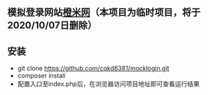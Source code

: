 ## 模拟登录网站[橙米网](https://www.chengmi.cn)（本项目为临时项目，将于2020/10/07日删除）
## 安装
- git clone https://github.com/cqkd6381/mocklogin.git
- composer install
- 配置入口至index.php后，在浏览器访问项目地址即可查看运行结果
